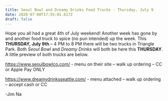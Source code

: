 ```yaml
---
title: Seoul Bowl and Dreamy Drinks Food Trucks - Thursday, July 9
date: 2020-07-08T17:55:01.617Z
draft: false
---
```

<!--StartFragment-->

Hope you all had a great 4th of July weekend! Another week has gone by and another food truck to spice (no pun intended) up the week. This **THURSDAY, July 9th** – 4 PM to 8 PM there will be two trucks in Triangle Park. Both *Seoul Bowl* and *Dreamy Drinks* will both be here this **THURSDAY**. A little preview of both trucks are below.

<https://www.seoulbowlco.com/> - menu on their site – walk up ordering – CC or Apple Pay ONLY

[https://www.​dreamydrinksseattle.com/](https://www.dreamydrinksseattle.com/) - menu attached – walk up ordering – accept cash or CC

\-Jim Na

<!--EndFragment-->